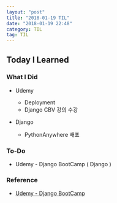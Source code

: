 ```yaml
---
layout: "post"
title: "2018-01-19 TIL"
date: "2018-01-19 22:48"
category: TIL
tag: TIL
---
```


## Today I Learned

### What I Did

- Udemy
  - Deployment
  - Django CBV 강의 수강

- Django
  - PythonAnywhere 배포

### To-Do

* Udemy - Django BootCamp ( Django )


### Reference
* [Udemy - Django BootCamp](https://www.udemy.com/python-and-django-full-stack-web-developer-bootcamp/)
